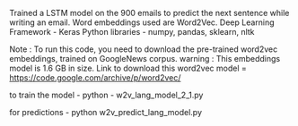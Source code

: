 Trained a LSTM model on the 900 emails to predict the next sentence while writing an email.
Word embeddings used are Word2Vec. 
Deep Learning Framework - Keras
Python libraries - numpy, pandas, sklearn, nltk

Note : To run this code, you need to download the pre-trained word2vec embeddings, trained on GoogleNews corpus. 
	warning : This embeddings model is 1.6 GB in size. 
	Link to download this word2vec model = https://code.google.com/archive/p/word2vec/

to train the model - 
python - w2v_lang_model_2_1.py

for predictions - python w2v_predict_lang_model.py

